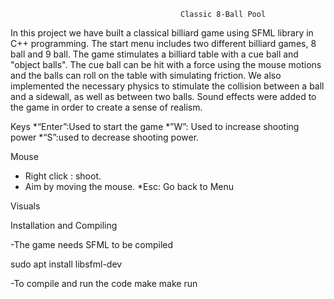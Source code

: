                                           Classic 8-Ball Pool

In this project we have built a classical billiard game using SFML library in C++ programming. The start menu includes two different billiard games, 8 ball and 9 ball. 
The game stimulates a billiard table with a cue ball and "object balls". The cue ball can be hit with a force using the mouse motions and  the balls can roll on the table with simulating friction. We also implemented the necessary physics to stimulate the collision between a ball and a sidewall, as well as between two balls. Sound effects were added to the game in order to create a sense of realism. 

Keys
*“Enter”:Used to start the game
*”W”: Used to increase shooting power
*“S”:used to decrease shooting power. 

Mouse
* Right click : shoot.
* Aim by moving the mouse.
*Esc: Go back to Menu

Visuals




Installation and Compiling 

-The game needs SFML to be compiled

 sudo apt install libsfml-dev 

-To compile and run the code
 make 
make run 

